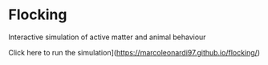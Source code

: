 # Flocking
Interactive simulation of active matter and animal behaviour 

Click here to run the simulation](https://marcoleonardi97.github.io/flocking/)


